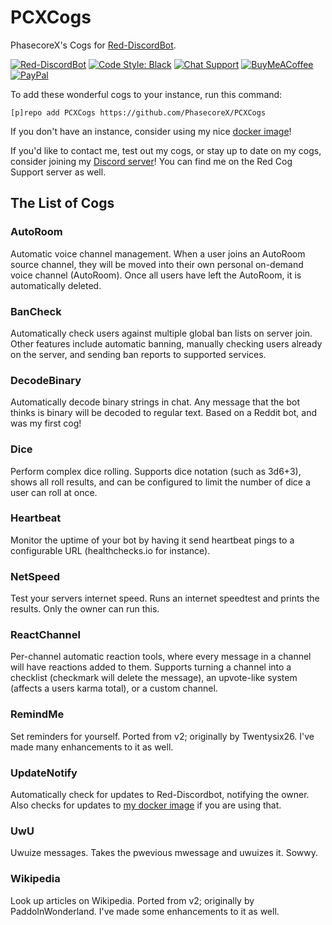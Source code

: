 # PCXCogs
PhasecoreX's Cogs for [Red-DiscordBot](https://github.com/Cog-Creators/Red-DiscordBot/releases).

[![Red-DiscordBot](https://img.shields.io/badge/red--discordbot-v3-red)](https://github.com/Cog-Creators/Red-DiscordBot/releases)
[![Code Style: Black](https://img.shields.io/badge/code%20style-black-000000)](https://github.com/ambv/black)
[![Chat Support](https://img.shields.io/discord/608057344487849989)](https://discord.gg/QzdPp2b)
[![BuyMeACoffee](https://img.shields.io/badge/buy%20me%20a%20coffee-donate-orange)](https://buymeacoff.ee/phasecorex)
[![PayPal](https://img.shields.io/badge/paypal-donate-blue)](https://paypal.me/pcx)

To add these wonderful cogs to your instance, run this command:

```
[p]repo add PCXCogs https://github.com/PhasecoreX/PCXCogs
```

If you don't have an instance, consider using my nice [docker image](https://hub.docker.com/r/phasecorex/red-discordbot)!

If you'd like to contact me, test out my cogs, or stay up to date on my cogs, consider joining my [Discord server](https://discord.gg/QzdPp2b)! You can find me on the Red Cog Support server as well.

## The List of Cogs

### AutoRoom

Automatic voice channel management. When a user joins an AutoRoom source channel, they will be moved into their own personal on-demand voice channel (AutoRoom). Once all users have left the AutoRoom, it is automatically deleted.

### BanCheck

Automatically check users against multiple global ban lists on server join. Other features include automatic banning, manually checking users already on the server, and sending ban reports to supported services.

### DecodeBinary

Automatically decode binary strings in chat. Any message that the bot thinks is binary will be decoded to regular text. Based on a Reddit bot, and was my first cog!

### Dice

Perform complex dice rolling. Supports dice notation (such as 3d6+3), shows all roll results, and can be configured to limit the number of dice a user can roll at once.

### Heartbeat

Monitor the uptime of your bot by having it send heartbeat pings to a configurable URL (healthchecks.io for instance).

### NetSpeed

Test your servers internet speed. Runs an internet speedtest and prints the results. Only the owner can run this.

### ReactChannel

Per-channel automatic reaction tools, where every message in a channel will have reactions added to them. Supports turning a channel into a checklist (checkmark will delete the message), an upvote-like system (affects a users karma total), or a custom channel.

### RemindMe

Set reminders for yourself. Ported from v2; originally by Twentysix26. I've made many enhancements to it as well.

### UpdateNotify

Automatically check for updates to Red-Discordbot, notifying the owner. Also checks for updates to [my docker image](https://hub.docker.com/r/phasecorex/red-discordbot) if you are using that.

### UwU

Uwuize messages. Takes the pwevious mwessage and uwuizes it. Sowwy.

### Wikipedia

Look up articles on Wikipedia. Ported from v2; originally by PaddoInWonderland. I've made some enhancements to it as well.
